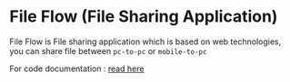 # File Flow (File Sharing Application)

File Flow is File sharing application which is based on web technologies, you can share file between `pc-to-pc` or `mobile-to-pc`

For code documentation : [read here](DOCS.md)
